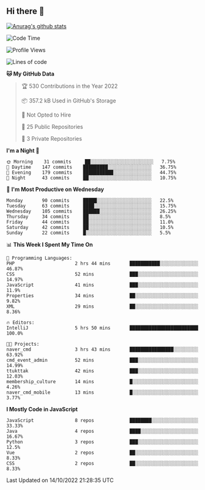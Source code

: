 ## Hi there 👋

[![Anurag's github stats](https://github-readme-stats.vercel.app/api?username=Songwonseok)](https://github.com/anuraghazra/github-readme-stats)



<!--START_SECTION:waka-->
![Code Time](http://img.shields.io/badge/Code%20Time-1%2C803%20hrs%206%20mins-blue)

![Profile Views](http://img.shields.io/badge/Profile%20Views-6-blue)

![Lines of code](https://img.shields.io/badge/From%20Hello%20World%20I%27ve%20Written-3%20Million%20lines%20of%20code-blue)

**🐱 My GitHub Data** 

> 🏆 530 Contributions in the Year 2022
 > 
> 📦 357.2 kB Used in GitHub's Storage 
 > 
> 🚫 Not Opted to Hire
 > 
> 📜 25 Public Repositories 
 > 
> 🔑 3 Private Repositories  
 > 
**I'm a Night 🦉** 

```text
🌞 Morning    31 commits     ██░░░░░░░░░░░░░░░░░░░░░░░   7.75% 
🌆 Daytime    147 commits    █████████░░░░░░░░░░░░░░░░   36.75% 
🌃 Evening    179 commits    ███████████░░░░░░░░░░░░░░   44.75% 
🌙 Night      43 commits     ██░░░░░░░░░░░░░░░░░░░░░░░   10.75%

```
📅 **I'm Most Productive on Wednesday** 

```text
Monday       90 commits     █████░░░░░░░░░░░░░░░░░░░░   22.5% 
Tuesday      63 commits     ████░░░░░░░░░░░░░░░░░░░░░   15.75% 
Wednesday    105 commits    ██████░░░░░░░░░░░░░░░░░░░   26.25% 
Thursday     34 commits     ██░░░░░░░░░░░░░░░░░░░░░░░   8.5% 
Friday       44 commits     ██░░░░░░░░░░░░░░░░░░░░░░░   11.0% 
Saturday     42 commits     ██░░░░░░░░░░░░░░░░░░░░░░░   10.5% 
Sunday       22 commits     █░░░░░░░░░░░░░░░░░░░░░░░░   5.5%

```


📊 **This Week I Spent My Time On** 

```text
💬 Programming Languages: 
PHP                      2 hrs 44 mins       ███████████░░░░░░░░░░░░░░   46.87% 
CSS                      52 mins             ███░░░░░░░░░░░░░░░░░░░░░░   14.97% 
JavaScript               41 mins             ███░░░░░░░░░░░░░░░░░░░░░░   11.9% 
Properties               34 mins             ██░░░░░░░░░░░░░░░░░░░░░░░   9.82% 
XML                      29 mins             ██░░░░░░░░░░░░░░░░░░░░░░░   8.36%

🔥 Editors: 
IntelliJ                 5 hrs 50 mins       █████████████████████████   100.0%

🐱‍💻 Projects: 
naver_cmd                3 hrs 43 mins       ████████████████░░░░░░░░░   63.92% 
cmd_event_admin          52 mins             ███░░░░░░░░░░░░░░░░░░░░░░   14.99% 
ttukttak                 42 mins             ███░░░░░░░░░░░░░░░░░░░░░░   12.03% 
membership_culture       14 mins             █░░░░░░░░░░░░░░░░░░░░░░░░   4.26% 
naver_cmd_mobile         13 mins             █░░░░░░░░░░░░░░░░░░░░░░░░   3.77%

```

**I Mostly Code in JavaScript** 

```text
JavaScript               8 repos             ████████░░░░░░░░░░░░░░░░░   33.33% 
Java                     4 repos             ████░░░░░░░░░░░░░░░░░░░░░   16.67% 
Python                   3 repos             ███░░░░░░░░░░░░░░░░░░░░░░   12.5% 
Vue                      2 repos             ██░░░░░░░░░░░░░░░░░░░░░░░   8.33% 
CSS                      2 repos             ██░░░░░░░░░░░░░░░░░░░░░░░   8.33%

```



 Last Updated on 14/10/2022 21:28:35 UTC
<!--END_SECTION:waka-->

